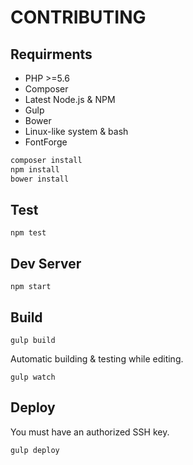 CONTRIBUTING
==
Requirments
--
- PHP >=5.6
- Composer
- Latest Node.js & NPM
- Gulp
- Bower
- Linux-like system & bash
- FontForge

```sh
composer install
npm install
bower install
```

Test
--
`npm test`

Dev Server
--
`npm start`

Build
--
`gulp build`

Automatic building & testing while editing.

`gulp watch`

Deploy
--
You must have an authorized SSH key.

`gulp deploy`
